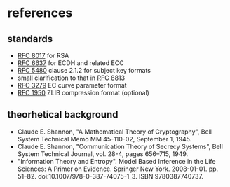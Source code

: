 # references

## standards
* [RFC 8017](https://datatracker.ietf.org/doc/html/rfc8017) for RSA
* [RFC 6637](https://datatracker.ietf.org/doc/html/rfc6637) for ECDH and related ECC 
* [RFC 5480](https://datatracker.ietf.org/doc/html/rfc5480) clause 2.1.2 for subject key formats 
* small clarification to that in [RFC 8813](https://datatracker.ietf.org/doc/html/rfc8813)
* [RFC 3279](https://datatracker.ietf.org/doc/html/rfc3279) EC curve parameter format
* [RFC 1950](https://datatracker.ietf.org/doc/html/rfc1950) ZLIB compression format (optional)

## theorhetical background
* Claude E. Shannon, "A Mathematical Theory of Cryptography", Bell System Technical Memo MM 45-110-02, September 1, 1945.
* Claude E. Shannon, "Communication Theory of Secrecy Systems", Bell System Technical Journal, vol. 28-4, pages 656–715, 1949.
* "Information Theory and Entropy". Model Based Inference in the Life Sciences: A Primer on Evidence. Springer New York. 2008-01-01. pp. 51–82. doi:10.1007/978-0-387-74075-1_3. ISBN 9780387740737.
